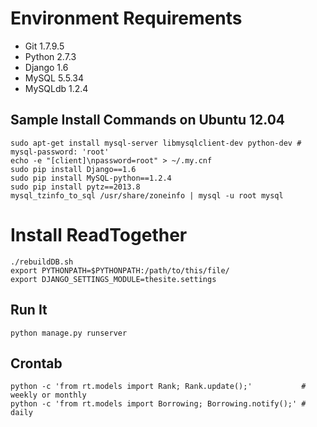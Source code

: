 # Environment Requirements

- Git 1.7.9.5
- Python 2.7.3
- Django 1.6
- MySQL 5.5.34
- MySQLdb 1.2.4

## Sample Install Commands on Ubuntu 12.04

    sudo apt-get install mysql-server libmysqlclient-dev python-dev # mysql-password: 'root'
    echo -e "[client]\npassword=root" > ~/.my.cnf
    sudo pip install Django==1.6
    sudo pip install MySQL-python==1.2.4
    sudo pip install pytz==2013.8
    mysql_tzinfo_to_sql /usr/share/zoneinfo | mysql -u root mysql

# Install ReadTogether

    ./rebuildDB.sh
    export PYTHONPATH=$PYTHONPATH:/path/to/this/file/
    export DJANGO_SETTINGS_MODULE=thesite.settings

## Run It

    python manage.py runserver

## Crontab

    python -c 'from rt.models import Rank; Rank.update();'           # weekly or monthly
    python -c 'from rt.models import Borrowing; Borrowing.notify();' # daily


